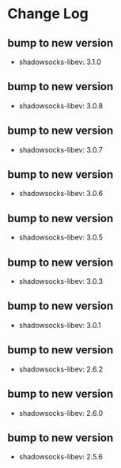 # Change Log

## bump to new version
 * shadowsocks-libev: 3.1.0

## bump to new version
 * shadowsocks-libev: 3.0.8

## bump to new version
 * shadowsocks-libev: 3.0.7

## bump to new version
 * shadowsocks-libev: 3.0.6

## bump to new version
 * shadowsocks-libev: 3.0.5

## bump to new version
 * shadowsocks-libev: 3.0.3

## bump to new version
 * shadowsocks-libev: 3.0.1

## bump to new version
 * shadowsocks-libev: 2.6.2

## bump to new version
 * shadowsocks-libev: 2.6.0

## bump to new version
 * shadowsocks-libev: 2.5.6
